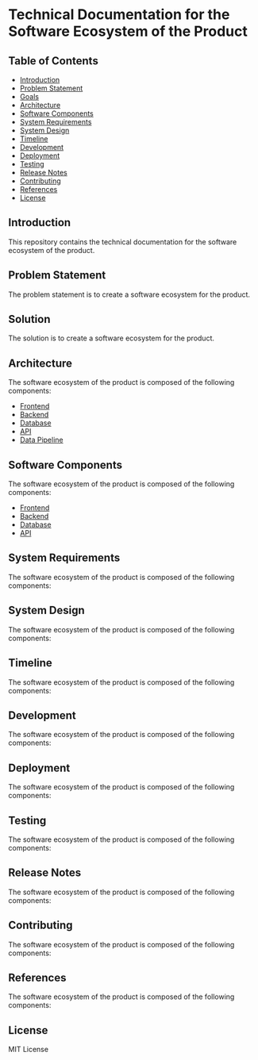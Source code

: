 # Technical Documentation for the Software Ecosystem of the Product

## Table of Contents

- [Introduction](#introduction)
- [Problem Statement](#problem-statement)
- [Goals](#solution)
- [Architecture](#architecture)
- [Software Components](#software-components)
- [System Requirements](#system-requirements)
- [System Design](#system-design)
- [Timeline](#timeline)
- [Development](#development)
- [Deployment](#deployment)
- [Testing](#testing)
- [Release Notes](#release-notes)
- [Contributing](#contributing)
- [References](#references)
- [License](#license)

## Introduction

This repository contains the technical documentation for the software ecosystem of the product.

## Problem Statement

The problem statement is to create a software ecosystem for the product.

## Solution

The solution is to create a software ecosystem for the product.

## Architecture

The software ecosystem of the product is composed of the following components:

- [Frontend](https://www.github.com/marouane-skandaji/frontend)
- [Backend](https://www.github.com/marouane-skandaji/backend)
- [Database](https://www.github.com/marouane-skandaji/database)
- [API](https://www.github.com/marouane-skandaji/api)
- [Data Pipeline](https://www.github.com/marouane-skandaji/data-pipeline)

## Software Components

The software ecosystem of the product is composed of the following components:

- [Frontend](https://www.github.com/marouane-skandaji/frontend)
- [Backend](https://www.github.com/marouane-skandaji/backend)
- [Database](https://www.github.com/marouane-skandaji/database)
- [API](https://www.github.com/marouane-skandaji/api)

## System Requirements

The software ecosystem of the product is composed of the following components:

## System Design

The software ecosystem of the product is composed of the following components:

## Timeline

The software ecosystem of the product is composed of the following components:

## Development

The software ecosystem of the product is composed of the following components:

## Deployment

The software ecosystem of the product is composed of the following components:

## Testing

The software ecosystem of the product is composed of the following components:

## Release Notes

The software ecosystem of the product is composed of the following components:

## Contributing

The software ecosystem of the product is composed of the following components:

## References

The software ecosystem of the product is composed of the following components:

## License

MIT License
